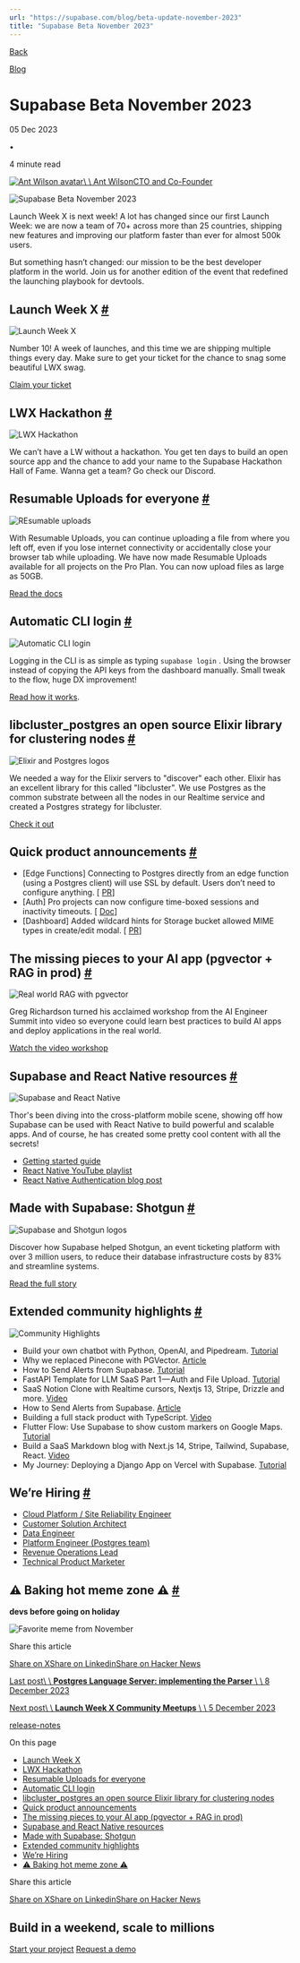 ```yaml
---
url: "https://supabase.com/blog/beta-update-november-2023"
title: "Supabase Beta November 2023"
---
```


[Back](https://supabase.com/blog)

[Blog](https://supabase.com/blog)

# Supabase Beta November 2023

05 Dec 2023

•

4 minute read

[![Ant Wilson avatar](https://supabase.com/_next/image?url=https%3A%2F%2Fgithub.com%2Fawalias.png&w=96&q=75&dpl=dpl_7FY8EmFQ6G3YqautJ4Fvh1viLnvu)\\
\\
Ant WilsonCTO and Co-Founder](https://github.com/awalias)

![Supabase Beta November 2023](https://supabase.com/_next/image?url=%2Fimages%2Fblog%2Fbeta-update-november-2023%2Fbeta-update-november.png&w=3840&q=100&dpl=dpl_7FY8EmFQ6G3YqautJ4Fvh1viLnvu)

Launch Week X is next week! A lot has changed since our first Launch Week: we are now a team of 70+ across more than 25 countries, shipping new features and improving our platform faster than ever for almost 500k users.

But something hasn’t changed: our mission to be the best developer platform in the world. Join us for another edition of the event that redefined the launching playbook for devtools.

## Launch Week X [\#](https://supabase.com/blog/beta-update-november-2023\#launch-week-x)

![Launch Week X](https://supabase.com/_next/image?url=https%3A%2F%2Fobuldanrptloktxcffvn.supabase.co%2Fstorage%2Fv1%2Fobject%2Fpublic%2Fimages%2Fmarketing-emails%2Fnovember2023%2Fnov1.png&w=3840&q=75&dpl=dpl_7FY8EmFQ6G3YqautJ4Fvh1viLnvu)

Number 10! A week of launches, and this time we are shipping multiple things every day. Make sure to get your ticket for the chance to snag some beautiful LWX swag.

[Claim your ticket](https://supabase.com/launch-week)

## LWX Hackathon [\#](https://supabase.com/blog/beta-update-november-2023\#lwx-hackathon)

![LWX Hackathon](https://supabase.com/_next/image?url=https%3A%2F%2Fobuldanrptloktxcffvn.supabase.co%2Fstorage%2Fv1%2Fobject%2Fpublic%2Fimages%2Fmarketing-emails%2Fnovember2023%2Fnov2.png&w=3840&q=75&dpl=dpl_7FY8EmFQ6G3YqautJ4Fvh1viLnvu)

We can’t have a LW without a hackathon. You get ten days to build an open source app and the chance to add your name to the Supabase Hackathon Hall of Fame. Wanna get a team? Go check our Discord.

## Resumable Uploads for everyone [\#](https://supabase.com/blog/beta-update-november-2023\#resumable-uploads-for-everyone)

![REsumable uploads](https://supabase.com/_next/image?url=https%3A%2F%2Fobuldanrptloktxcffvn.supabase.co%2Fstorage%2Fv1%2Fobject%2Fpublic%2Fimages%2Fmarketing-emails%2Fnovember2023%2Fnov3.png&w=3840&q=75&dpl=dpl_7FY8EmFQ6G3YqautJ4Fvh1viLnvu)

With Resumable Uploads, you can continue uploading a file from where you left off, even if you lose internet connectivity or accidentally close your browser tab while uploading. We have now made Resumable Uploads available for all projects on the Pro Plan. You can now upload files as large as 50GB.

[Read the docs](https://supabase.com/docs/guides/storage/uploads/resumable-uploads)

## Automatic CLI login [\#](https://supabase.com/blog/beta-update-november-2023\#automatic-cli-login)

![Automatic CLI login](https://supabase.com/_next/image?url=https%3A%2F%2Fobuldanrptloktxcffvn.supabase.co%2Fstorage%2Fv1%2Fobject%2Fpublic%2Fimages%2Fmarketing-emails%2Fnovember2023%2Fnov4.png&w=3840&q=75&dpl=dpl_7FY8EmFQ6G3YqautJ4Fvh1viLnvu)

Logging in the CLI is as simple as typing `supabase login` . Using the browser instead of copying the API keys from the dashboard manually. Small tweak to the flow, huge DX improvement!

[Read how it works](https://supabase.com/blog/automatic-cli-login).

## libcluster\_postgres an open source Elixir library for clustering nodes [\#](https://supabase.com/blog/beta-update-november-2023\#libcluster_postgres-an-open-source-elixir-library-for-clustering-nodes)

![Elixir and Postgres logos](https://supabase.com/_next/image?url=https%3A%2F%2Fobuldanrptloktxcffvn.supabase.co%2Fstorage%2Fv1%2Fobject%2Fpublic%2Fimages%2Fmarketing-emails%2Fnovember2023%2Felixir-postgres.png%3Ft%3D2023-12-06T15%253A46%253A40.479Z&w=3840&q=75&dpl=dpl_7FY8EmFQ6G3YqautJ4Fvh1viLnvu)

We needed a way for the Elixir servers to "discover" each other. Elixir has an excellent library for this called "libcluster". We use Postgres as the common substrate between all the nodes in our Realtime service and created a Postgres strategy for libcluster.

[Check it out](https://github.com/supabase/libcluster_postgres)

## Quick product announcements [\#](https://supabase.com/blog/beta-update-november-2023\#quick-product-announcements)

- \[Edge Functions\] Connecting to Postgres directly from an edge function (using a Postgres client) will use SSL by default. Users don’t need to configure anything. \[ [PR](https://github.com/orgs/supabase/discussions/18845)\]
- \[Auth\] Pro projects can now configure time-boxed sessions and inactivity timeouts. \[ [Doc](https://supabase.com/docs/guides/auth/sessions#limiting-session-lifetime-and-number-of-allowed-sessions-per-user)\]
- \[Dashboard\] Added wildcard hints for Storage bucket allowed MIME types in create/edit modal. \[ [PR](https://github.com/supabase/supabase/pull/19062)\]

## The missing pieces to your AI app (pgvector + RAG in prod) [\#](https://supabase.com/blog/beta-update-november-2023\#the-missing-pieces-to-your-ai-app-pgvector--rag-in-prod)

![Real world RAG with pgvector](https://supabase.com/_next/image?url=https%3A%2F%2Fobuldanrptloktxcffvn.supabase.co%2Fstorage%2Fv1%2Fobject%2Fpublic%2Fimages%2Fmarketing-emails%2Fnovember2023%2Fnov6.png&w=3840&q=75&dpl=dpl_7FY8EmFQ6G3YqautJ4Fvh1viLnvu)

Greg Richardson turned his acclaimed workshop from the AI Engineer Summit into video so everyone could learn best practices to build AI apps and deploy applications in the real world.

[Watch the video workshop](https://www.youtube.com/watch?v=ibzlEQmgPPY)

## Supabase and React Native resources [\#](https://supabase.com/blog/beta-update-november-2023\#supabase-and-react-native-resources)

![Supabase and React Native](https://supabase.com/_next/image?url=https%3A%2F%2Fobuldanrptloktxcffvn.supabase.co%2Fstorage%2Fv1%2Fobject%2Fpublic%2Fimages%2Fmarketing-emails%2Fnovember2023%2Fnov7.png&w=3840&q=75&dpl=dpl_7FY8EmFQ6G3YqautJ4Fvh1viLnvu)

Thor's been diving into the cross-platform mobile scene, showing off how Supabase can be used with React Native to build powerful and scalable apps. And of course, he has created some pretty cool content with all the secrets!

- [Getting started guide](https://supabase.com/docs/guides/getting-started/tutorials/with-expo-react-native)
- [React Native YouTube playlist](https://www.youtube.com/watch?v=AE7dKIKMJy4&list=PL5S4mPUpp4OsrbRTx21k34aACOgpqQGlx)
- [React Native Authentication blog post](https://supabase.com/blog/react-native-authentication)

## Made with Supabase: Shotgun [\#](https://supabase.com/blog/beta-update-november-2023\#made-with-supabase-shotgun)

![Supabase and Shotgun logos](https://supabase.com/_next/image?url=https%3A%2F%2Fobuldanrptloktxcffvn.supabase.co%2Fstorage%2Fv1%2Fobject%2Fpublic%2Fimages%2Fmarketing-emails%2Fnovember2023%2Fshotgun-supabase.png%3Ft%3D2023-12-06T15%253A47%253A11.273Z&w=3840&q=75&dpl=dpl_7FY8EmFQ6G3YqautJ4Fvh1viLnvu)

Discover how Supabase helped Shotgun, an event ticketing platform with over 3 million users, to reduce their database infrastructure costs by 83% and streamline systems.

[Read the full story](https://supabase.com/customers/shotgun)

## Extended community highlights [\#](https://supabase.com/blog/beta-update-november-2023\#extended-community-highlights)

![Community Highlights](https://supabase.com/_next/image?url=https%3A%2F%2Fobuldanrptloktxcffvn.supabase.co%2Fstorage%2Fv1%2Fobject%2Fpublic%2Fimages%2Fmarketing-emails%2Fnovember2023%2Fnov9.png&w=3840&q=75&dpl=dpl_7FY8EmFQ6G3YqautJ4Fvh1viLnvu)

- Build your own chatbot with Python, OpenAI, and Pipedream. [Tutorial](https://pipedream.com/blog/build-your-own-chat-bot-with-openai-and-pipedream/)
- Why we replaced Pinecone with PGVector. [Article](https://dev.to/confidentai/why-we-replaced-pinecone-with-pgvector-2ofj)
- How to Send Alerts from Supabase. [Tutorial](https://dev.to/patrikbraborec/how-to-send-alerts-from-supabase-3kl5)
- FastAPI Template for LLM SaaS Part 1 — Auth and File Upload. [Tutorial](https://pub.towardsai.net/fastapi-template-for-llm-saas-part-1-auth-and-file-upload-6bada9778139)
- SaaS Notion Clone with Realtime cursors, Nextjs 13, Stripe, Drizzle and more. [Video](https://www.youtube.com/watch?v=A3l6YYkXzzg)
- How to Send Alerts from Supabase. [Article](https://dev.to/patrikbraborec/how-to-send-alerts-from-supabase-3kl5)
- Building a full stack product with TypeScript. [Video](https://www.youtube.com/watch?v=b6yqVeUDDPU)
- Flutter Flow: Use Supabase to show custom markers on Google Maps. [Tutorial](https://coffeebytez.medium.com/flutter-flow-use-supabase-to-show-custom-markers-on-google-maps-5758a69d7b7f)
- Build a SaaS Markdown blog with Next.js 14, Stripe, Tailwind, Supabase, React. [Video](https://www.youtube.com/watch?v=293ZtCvxh90)
- My Journey: Deploying a Django App on Vercel with Supabase. [Tutorial](https://medium.com/@kodiugos/my-journey-deploying-a-django-app-on-vercel-with-supabase-6cdb1901f724)

## We’re Hiring [\#](https://supabase.com/blog/beta-update-november-2023\#were-hiring)

- [Cloud Platform / Site Reliability Engineer](https://boards.greenhouse.io/supabase/jobs/5013075004)
- [Customer Solution Architect](https://boards.greenhouse.io/supabase/jobs/5027144004)
- [Data Engineer](https://boards.greenhouse.io/supabase/jobs/5017312004)
- [Platform Engineer (Postgres team)](https://boards.greenhouse.io/supabase/jobs/5011466004)
- [Revenue Operations Lead](https://boards.greenhouse.io/supabase/jobs/5006313004)
- [Technical Product Marketer](https://boards.greenhouse.io/supabase/jobs/5005843004)

## ⚠️ Baking hot meme zone ⚠️ [\#](https://supabase.com/blog/beta-update-november-2023\#%EF%B8%8F-baking-hot-meme-zone-%EF%B8%8F)

**devs before going on holiday**

![Favorite meme from November](https://supabase.com/_next/image?url=https%3A%2F%2Fobuldanrptloktxcffvn.supabase.co%2Fstorage%2Fv1%2Fobject%2Fpublic%2Fimages%2Fmarketing-emails%2Fnovember2023%2Fnovember-2023-meme.jpeg%3Ft%3D2023-12-06T15%253A47%253A31.525Z&w=3840&q=75&dpl=dpl_7FY8EmFQ6G3YqautJ4Fvh1viLnvu)

Share this article

[Share on X](https://twitter.com/intent/tweet?url=https%3A%2F%2Fsupabase.com%2Fblog%2Fbeta-update-november-2023&text=Supabase%20Beta%20November%202023)[Share on Linkedin](https://www.linkedin.com/shareArticle?url=https%3A%2F%2Fsupabase.com%2Fblog%2Fbeta-update-november-2023&text=Supabase%20Beta%20November%202023)[Share on Hacker News](https://news.ycombinator.com/submitlink?u=https%3A%2F%2Fsupabase.com%2Fblog%2Fbeta-update-november-2023&t=Supabase%20Beta%20November%202023)

[Last post\\
\\
**Postgres Language Server: implementing the Parser** \\
\\
8 December 2023](https://supabase.com/blog/postgres-language-server-implementing-parser)

[Next post\\
\\
**Launch Week X Community Meetups** \\
\\
5 December 2023](https://supabase.com/blog/community-meetups-lwx)

[release-notes](https://supabase.com/blog/tags/release-notes)

On this page

- [Launch Week X](https://supabase.com/blog/beta-update-november-2023#launch-week-x)
- [LWX Hackathon](https://supabase.com/blog/beta-update-november-2023#lwx-hackathon)
- [Resumable Uploads for everyone](https://supabase.com/blog/beta-update-november-2023#resumable-uploads-for-everyone)
- [Automatic CLI login](https://supabase.com/blog/beta-update-november-2023#automatic-cli-login)
- [libcluster\_postgres an open source Elixir library for clustering nodes](https://supabase.com/blog/beta-update-november-2023#libcluster_postgres-an-open-source-elixir-library-for-clustering-nodes)
- [Quick product announcements](https://supabase.com/blog/beta-update-november-2023#quick-product-announcements)
- [The missing pieces to your AI app (pgvector + RAG in prod)](https://supabase.com/blog/beta-update-november-2023#the-missing-pieces-to-your-ai-app-pgvector--rag-in-prod)
- [Supabase and React Native resources](https://supabase.com/blog/beta-update-november-2023#supabase-and-react-native-resources)
- [Made with Supabase: Shotgun](https://supabase.com/blog/beta-update-november-2023#made-with-supabase-shotgun)
- [Extended community highlights](https://supabase.com/blog/beta-update-november-2023#extended-community-highlights)
- [We’re Hiring](https://supabase.com/blog/beta-update-november-2023#were-hiring)
- [⚠️ Baking hot meme zone ⚠️](https://supabase.com/blog/beta-update-november-2023#%E2%9A%A0%EF%B8%8F-baking-hot-meme-zone-%E2%9A%A0%EF%B8%8F)

Share this article

[Share on X](https://twitter.com/intent/tweet?url=https%3A%2F%2Fsupabase.com%2Fblog%2Fbeta-update-november-2023&text=Supabase%20Beta%20November%202023)[Share on Linkedin](https://www.linkedin.com/shareArticle?url=https%3A%2F%2Fsupabase.com%2Fblog%2Fbeta-update-november-2023&text=Supabase%20Beta%20November%202023)[Share on Hacker News](https://news.ycombinator.com/submitlink?u=https%3A%2F%2Fsupabase.com%2Fblog%2Fbeta-update-november-2023&t=Supabase%20Beta%20November%202023)

## Build in a weekend, scale to millions

[Start your project](https://supabase.com/dashboard) [Request a demo](https://supabase.com/contact/sales)